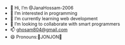 - 👋 Hi, I’m @JanaHossam-2006
- 👀 I’m interested in programming
- 🌱 I’m currently learning web development
- 💞️ I’m looking to collaborate with smart programmers
- 📫 ghosam804@gmail.com
- 😄 Pronouns:🎀JONJON🎀


<!---
JanaHossam-2006/JanaHossam-2006 is a ✨ special ✨ repository because its `README.md` (this file) appears on your GitHub profile.
You can click the Preview link to take a look at your changes.
--->
